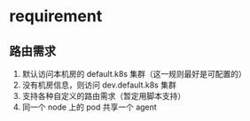 # requirement

## 路由需求

1. 默认访问本机房的 default.k8s 集群（这一规则最好是可配置的）
2. 没有机房信息，则访问 dev.default.k8s 集群
4. 支持各种自定义的路由需求（暂定用脚本支持）
5. 同一个 node 上的 pod 共享一个 agent

